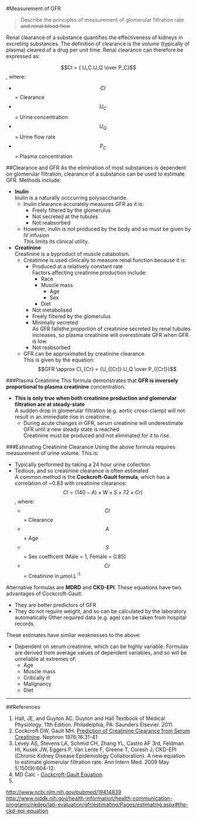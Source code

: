 #Measurement of GFR
> Describe the principles of measurement of glomerular filtration rate ~~and renal blood flow~~

Renal clearance of a substance quantifies the effectiveness of kidneys in excreting substances. The definition of clearance is the *volume* (typically of plasma) cleared of a drug per unit time. Renal clearance can therefore be expressed as:

$$Cl = { U_C.U_Q \over P_C}$$, where:
* $$Cl$$ = Clearance
* $$U_C$$ = Urine concentration
* $$U_Q$$ = Urine flow rate
* $$P_C$$ = Plasma concentration

##Clearance and GFR
As the elimination of most substances is dependent on glomerular filtration, clearance of a substance can be used to estimate GFR. Methods include:
* **Inulin**  
Inulin is a naturally occcurring polysaccharide.
    * Inulin clearance accurately measures GFR as it is:
        * Freely filtered by the glomerulus
        * Not secreted at the tubules
        * Not reabsorbed
    * However, inulin is not produced by the body and so must be given by IV infusion  
    This limits its clinical utility.
* **Creatinine**  
Creatinine is a byproduct of muscle catabolism.
    * Creatinine is used clinically to measure renal function because it is:
        * Produced at a relatively constant rate  
        Factors affecting creatinine production include:
            * Race
            * Muscle mass
                * Age
                * Sex
            * Diet
        * Not metabolised
        * Freely filtered by the glomerulus
        * Minimally secreted  
        As GFR fallsthe *proportion* of creatinine secreted by renal tubules increases, so plasma creatinine will overestimate GFR when GFR is low.
        * Not reabsorbed
    * GFR can be approximated by creatinine clearance  
    This is given by the equation: $$GFR \approx Cl_{Cr} = {U_{[Cr]}.U_Q \over P_{[Cr]}}$$
    
    


###Plasma Creatinine
This formula demonstrates that **GFR is inversely proportional to plasma creatinine** concentration.
* **This is only true when both creatinine production and glomerular filtration are at steady-state**  
A sudden drop in glomerular filtration (e.g. aortic cross-clamp) will not result in an immediate rise in creatinine.
    * During acute changes in GFR, serum creatinine will underestimate GFR until a new steady state is reached  
    Creatinine must be produced and not eliminated for it to rise.


<object data="resources\gfr-vs-creatinine.svg" type="image/svg+xml"></object>

###Estimating Creatinine Clearance
Using the above formula requires measurement of urine volume. This is:
* Typically performed by taking a 24 hour urine collection
* Tedious, and so creatinine clearance is often estimated  
A common method is the **Cockcroft-Gault formula**, which has a correlation of ~0.83 with creatinine clearance:  
$$Cl = (140-A) \times W  \times S  \times 72  \times Cr)$$, where:
    * $$Cl$$ = Clearance
    * $$A$$ = Age
    * $$S$$ = Sex coefficent (Male = 1, Female = 0.85)
    * $$Cr$$ = Creatinine in µmol.L<sup>-1</sup>

Alternative formulas are **MDRD** and **CKD-EPI**. These equations have two advantages of Cockcroft-Gault:
* They are better predictors of GFR
* They do not require weight, and so can be calculated by the laboratory automatically  Other required data (e.g. age) can be taken from hospital records.

These estimates have similar weaknesses to the above:
* Dependent on serum creatinine, which can be highly variable. Formulas are derived from average values of dependent variables, and so will be unreliable at extremes of:
    * Age
    * Muscle mass
    * Critically ill
    * Malignancy
    * Diet

---
##References
1. Hall, JE, and Guyton AC. Guyton and Hall Textbook of Medical Physiology. 11th Edition. Philadelphia, PA: Saunders Elsevier. 2011. 
2. Cockcroft DW, Gault MH. [Prediction of Creatinine Clearance from Serum Creatinine](http://www.karger.com/Article/Abstract/180580). Nephron 1976;16:31-41
3. Levey AS, Stevens LA, Schmid CH, Zhang YL, Castro AF 3rd, Feldman HI, Kusek
JW, Eggers P, Van Lente F, Greene T, Coresh J; CKD-EPI (Chronic Kidney Disease
Epidemiology Collaboration). A new equation to estimate glomerular filtration
rate. Ann Intern Med. 2009 May 5;150(9):604-12.
2. MD Calc - [Cockcroft-Gault Equation](https://www.mdcalc.com/creatinine-clearance-cockcroft-gault-equation#about-equation).
3. 
http://www.ncbi.nlm.nih.gov/pubmed/19414839
http://www.niddk.nih.gov/health-information/health-communication-programs/nkdep/lab-evaluation/gfr/estimating/Pages/estimating.aspx#the-ckd-epi-equation